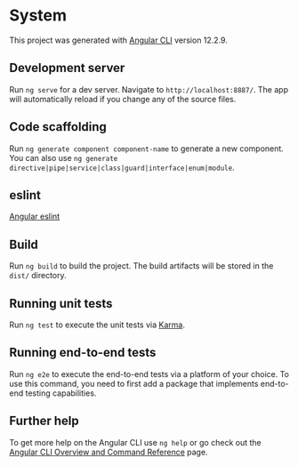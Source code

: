 # System

<!-- 由angular-cli 12.2.9 创建 -->
This project was generated with [Angular CLI](https://github.com/angular/angular-cli) version 12.2.9.

## Development server
<!-- 测试服务 -->
<!-- http://localhost:8887 -->
<!-- 热更新 -->
<!-- -o 可默认打开网页 -->
Run `ng serve` for a dev server. Navigate to `http://localhost:8887/`. The app will automatically reload if you change any of the source files.

## Code scaffolding
<!-- 创建一个模板组件 -->
<!-- 创建指令(操作 dom 为元素添加额外行为的类)，管道，服务(获取数据 保存数据 协助通信 完成特定任务的方法)等 -->
Run `ng generate component component-name` to generate a new component. You can also use `ng generate directive|pipe|service|class|guard|interface|enum|module`.

## eslint
[Angular eslint](https://github.com/angular-eslint/angular-eslint)

## Build
<!-- 生产服务 -->
<!-- dist -->
Run `ng build` to build the project. The build artifacts will be stored in the `dist/` directory.

## Running unit tests
<!-- 单元测试 -->
Run `ng test` to execute the unit tests via [Karma](https://karma-runner.github.io).

## Running end-to-end tests
<!-- e2e测试 -->
Run `ng e2e` to execute the end-to-end tests via a platform of your choice. To use this command, you need to first add a package that implements end-to-end testing capabilities.

## Further help
<!-- 其他帮助 -->
To get more help on the Angular CLI use `ng help` or go check out the [Angular CLI Overview and Command Reference](https://angular.io/cli) page.
